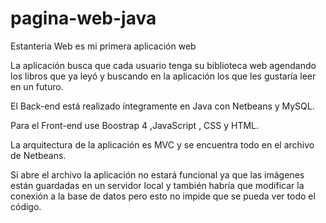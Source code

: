 # pagina-web-java

Estanteria Web es mi primera aplicación web 

La aplicación busca que cada usuario tenga su biblioteca web agendando los libros que ya leyó y buscando en la aplicación los que les gustaría leer en un futuro.

El Back-end está realizado íntegramente en Java con Netbeans  y MySQL.

Para el  Front-end use Boostrap 4 ,JavaScript ,  CSS y HTML.

La arquitectura de la aplicación es MVC y se encuentra todo en el archivo de Netbeans.

Si abre el archivo la aplicación no estará funcional ya que las imágenes están guardadas en un servidor local y también habría que modificar la conexión a la base de datos pero esto no impide que se pueda ver todo el código.



